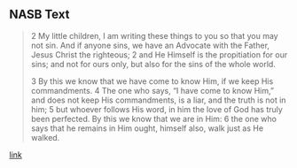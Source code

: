 ## NASB Text

> 2 My little children, I am writing these things to you so that you may not sin. And if anyone sins, we have an Advocate with the Father, Jesus Christ the righteous; 2 and He Himself is the propitiation for our sins; and not for ours only, but also for the sins of the whole world.
> 
> 3 By this we know that we have come to know Him, if we keep His commandments. 4 The one who says, “I have come to know Him,” and does not keep His commandments, is a liar, and the truth is not in him; 5 but whoever follows His word, in him the love of God has truly been perfected. By this we know that we are in Him: 6 the one who says that he remains in Him ought, himself also, walk just as He walked.

[link](https://www.biblegateway.com/passage/?search=1+John+2&version=NASB)